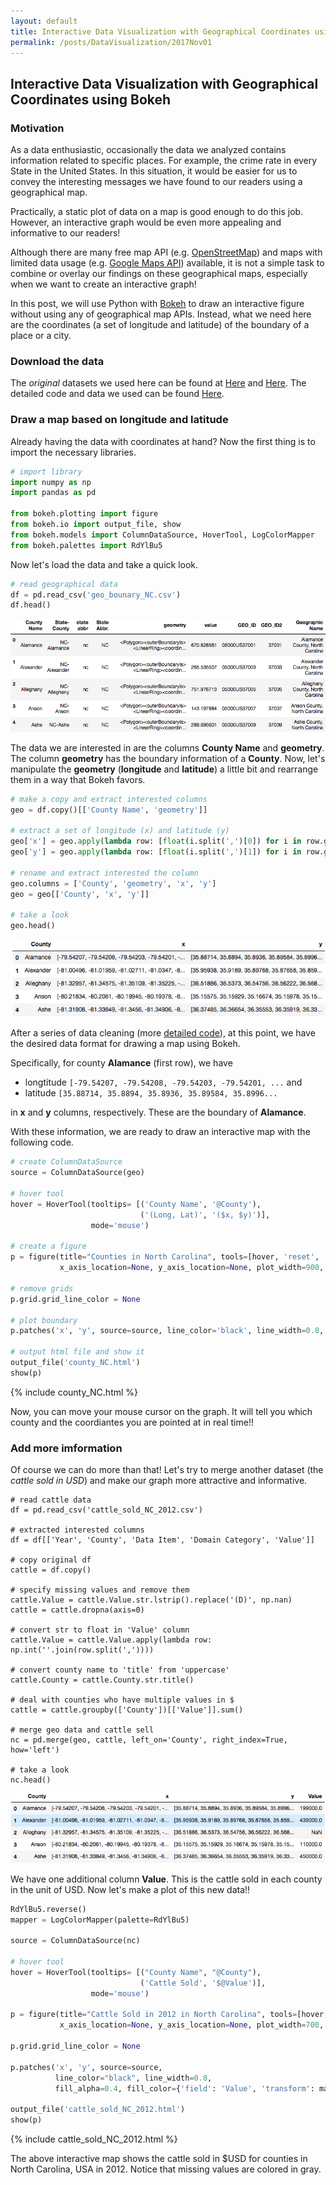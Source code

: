 ```yaml
---
layout: default
title: Interactive Data Visualization with Geographical Coordinates using Bokeh
permalink: /posts/DataVisualization/2017Nov01
---
```


## Interactive Data Visualization with Geographical Coordinates using Bokeh
### Motivation
As a data enthusiastic, occasionally the data we analyzed contains information related to specific places. For example, the crime rate in every State in the United States. In this situation, it would be easier for us to convey the interesting messages we have found to our readers using a geographical map. 

Practically, a static plot of data on a map is good enough to do this job. However, an interactive graph would be even more appealing and informative to our readers! 

Although there are many free map API (e.g. [OpenStreetMap](https://www.openstreetmap.org)) and maps with limited data usage (e.g. [Google Maps API](https://developers.google.com/maps/)) available, it is not a simple task to combine or overlay our findings on these geographical maps, especially when we want to create an interactive graph! 

In this post, we will use Python with [Bokeh](https://bokeh.pydata.org/en/latest/) to draw an interactive figure without using any of geographical map APIs. Instead, what we need here are the coordinates (a set of longitude and latitude) of the boundary of a place or a city.

### Download the data
The *original* datasets we used here can be found at [Here](https://fusiontables.google.com/DataSource?docid=1Ewx86_38dldGMt-fSKjBELX_VF7kuVz8cbXQ0A#rows:id=1) and [Here](https://quickstats.nass.usda.gov/). The detailed code and data we used can be found [Here](https://github.com/thsieh4/thsieh4.github.io/tree/master/code/2017Nov01).

### Draw a map based on longitude and latitude
Already having the data with coordinates at hand? Now the first thing is to import the necessary libraries.

```python
# import library
import numpy as np
import pandas as pd

from bokeh.plotting import figure
from bokeh.io import output_file, show
from bokeh.models import ColumnDataSource, HoverTool, LogColorMapper
from bokeh.palettes import RdYlBu5
```

Now let's load the data and take a quick look.

``` python
# read geographical data
df = pd.read_csv('geo_bounary_NC.csv')
df.head()
```

<div class="scroll">
  <img src="/figure/2017Nov01_df_head.png", alt=df.head()>
</div>
  
The data we are interested in are the columns **County Name** and **geometry**. The column **geometry** has the boundary information of a **County**. Now, let's manipulate the **geometry** (**longitude** and **latitude**) a little bit and rearrange them in a way that Bokeh favors.

``` python
# make a copy and extract interested columns
geo = df.copy()[['County Name', 'geometry']]

# extract a set of longitude (x) and latitude (y)
geo['x'] = geo.apply(lambda row: [float(i.split(',')[0]) for i in row.geometry[51:-55].split(' ')], axis=1)
geo['y'] = geo.apply(lambda row: [float(i.split(',')[1]) for i in row.geometry[51:-55].split(' ')], axis=1)

# rename and extract interested the column
geo.columns = ['County', 'geometry', 'x', 'y']
geo = geo[['County', 'x', 'y']]

# take a look
geo.head()
```

![](/figure/2017Nov01_head_geo.png "geo.head()")

After a series of data cleaning (more [detailed code](https://github.com/thsieh4/thsieh4.github.io/blob/master/code/2017Nov01/InteractiveDataVisualizationWithGeographicalCoordinatesUsingBokeh.ipynb)), at this point, we have the desired data format for drawing a map using Bokeh.

Specifically, for county **Alamance** (first row), we have
- longtitude `[-79.54207, -79.54208, -79.54203, -79.54201, ...` and
- latitude `[35.88714, 35.8894, 35.8936, 35.89584, 35.8996...`

in **x** and **y** columns, respectively. These are the boundary of **Alamance**.

With these information, we are ready to draw an interactive map with the following code.

```python
# create ColumnDataSource
source = ColumnDataSource(geo)

# hover tool
hover = HoverTool(tooltips= [('County Name', '@County'),
                             ('(Long, Lat)', '($x, $y)')],
                  mode='mouse')

# create a figure
p = figure(title="Counties in North Carolina", tools=[hover, 'reset', 'save'],
           x_axis_location=None, y_axis_location=None, plot_width=900, plot_height=400)

# remove grids
p.grid.grid_line_color = None

# plot boundary
p.patches('x', 'y', source=source, line_color='black', line_width=0.8, fill_alpha=0.4)

# output html file and show it
output_file('county_NC.html')
show(p)
```

<div class="row">
  <div class="col-lg-1">
  </div>
  <div class="col-lg">
    {% include county_NC.html %}
  </div>
  <div class="col-lg-1">
  </div>
</div>

Now, you can move your mouse cursor on the graph. It will tell you which county and the coordiantes you are pointed at in real time!!

### Add more imformation
Of course we can do more than that! Let's try to merge another dataset (the *cattle sold in USD*) and make our graph more attractive and informative.

```
# read cattle data 
df = pd.read_csv('cattle_sold_NC_2012.csv')

# extracted interested columns
df = df[['Year', 'County', 'Data Item', 'Domain Category', 'Value']]

# copy original df
cattle = df.copy()

# specify missing values and remove them
cattle.Value = cattle.Value.str.lstrip().replace('(D)', np.nan)
cattle = cattle.dropna(axis=0)

# convert str to float in 'Value' column
cattle.Value = cattle.Value.apply(lambda row: np.int(''.join(row.split(','))))

# convert county name to 'title' from 'uppercase'
cattle.County = cattle.County.str.title()

# deal with counties who have multiple values in $
cattle = cattle.groupby(['County'])[['Value']].sum()

# merge geo data and cattle sell
nc = pd.merge(geo, cattle, left_on='County', right_index=True, how='left')

# take a look
nc.head()
```

![](/figure/2017Nov01_head_nc.png "nc.head()")

We have one additional column **Value**. This is the cattle sold in each county in the unit of USD. Now let's make a plot of this new data!!

```python
RdYlBu5.reverse()
mapper = LogColorMapper(palette=RdYlBu5)

source = ColumnDataSource(nc)

# hover tool
hover = HoverTool(tooltips= [("County Name", "@County"),
                             ('Cattle Sold', '$@Value')],
                  mode='mouse')

p = figure(title="Cattle Sold in 2012 in North Carolina", tools=[hover, 'reset', 'save'],
           x_axis_location=None, y_axis_location=None, plot_width=700, plot_height=300)

p.grid.grid_line_color = None

p.patches('x', 'y', source=source,
          line_color="black", line_width=0.8,
          fill_alpha=0.4, fill_color={'field': 'Value', 'transform': mapper},)

output_file('cattle_sold_NC_2012.html')
show(p)
```

<div class="row">
  <div class="col-lg-1">
  </div>
  <div class="col-lg-auto">
    {% include cattle_sold_NC_2012.html %}
  </div>
  <div class="col-lg-1">
  </div>
</div>

The above interactive map shows the cattle sold in $USD for counties in North Carolina, USA in 2012. Notice that missing values are colored in gray.
